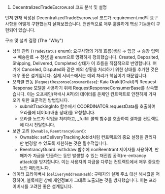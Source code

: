 1. DecentralizedTradeEscrow.sol 코드 분석 및 설명

먼저 현재 작성된 DecentralizedTradeEscrow.sol 코드가 requirement.md의 요구사항을 어떻게 구현했는지 살펴보겠습니다. 전반적으로 매우
훌륭하게 핵심 기능들이 구현되어 있습니다.

구조 및 설계 결정 (The "Why")

- 상태 관리 (`TradeStatus` enum): 요구사항의 거래 흐름(생성 → 입금 → 송장 입력 → 배송완료 → 정산)을 enum으로 명확하게
  정의했습니다. Created, Deposited, Shipping, Delivered, Completed 상태가 이 흐름을 직접적으로 반영합니다. 여기에 Canceled,
  Disputed와 같은 예외 상황을 처리하기 위한 상태를 추가한 것은 매우 좋은 설계입니다. 실제 서비스에서는 예외 처리가 핵심이기
  때문입니다.
- 오라클 연동 (`RequestResponseConsumerBase`): Kaia Orakl(Orakl)의 Request-Response 모델을 사용하기 위해
  RequestResponseConsumerBase를 상속했습니다. 이는 오프체인(택배사 API)의 데이터를 온체인 컨트랙트로 안전하게 가져오기 위한
  표준적인 방법입니다.
  - submitTrackingInfo 함수에서 COORDINATOR.requestData를 호출하여 오라클에 데이터(배송 상태)를 요청합니다.
  - 오라클 노드가 작업을 처리하고, \_fulfill 콜백 함수를 호출하여 결과를 컨트랙트에 다시 전달합니다.
- 보안 고려 (`Ownable`, `ReentrancyGuard`):
  - Ownable: setDeliveryTrackingJobId처럼 컨트랙트의 중요 설정을 관리자만 변경할 수 있도록 제한하는 것은 필수적입니다.
  - ReentrancyGuard: withdraw 함수에 nonReentrant 제어자를 사용하여, 판매자가 자금을 인출하는 동안 발생할 수 있는 재진입
    공격(re-entrancy attack)을 방지합니다. 이는 사용자의 자금을 다루는 컨트랙트에서 매우 중요한 보안 패턴입니다.
- 데이터 프라이버시 (`deliveryAddressHash`): 구매자의 실제 주소 대신 해시값을 저장하여, 블록체인 상에 개인정보가 그대로 노출되는
  것을 방지했습니다. 이는 프라이버시를 고려한 좋은 설계입니다.
